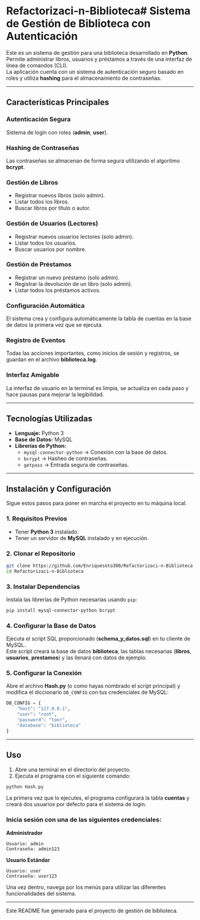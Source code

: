 # Refactorizaci-n-Biblioteca# Sistema de Gestión de Biblioteca con Autenticación

Este es un sistema de gestión para una biblioteca desarrollado en **Python**. Permite administrar libros, usuarios y préstamos a través de una interfaz de línea de comandos (CLI).  
La aplicación cuenta con un sistema de autenticación seguro basado en roles y utiliza **hashing** para el almacenamiento de contraseñas.

---

## Características Principales

### Autenticación Segura
Sistema de login con roles (**admin**, **user**).

### Hashing de Contraseñas
Las contraseñas se almacenan de forma segura utilizando el algoritmo **bcrypt**.

### Gestión de Libros
- Registrar nuevos libros (solo admin).
- Listar todos los libros.
- Buscar libros por título o autor.

### Gestión de Usuarios (Lectores)
- Registrar nuevos usuarios lectores (solo admin).
- Listar todos los usuarios.
- Buscar usuarios por nombre.

### Gestión de Préstamos
- Registrar un nuevo préstamo (solo admin).
- Registrar la devolución de un libro (solo admin).
- Listar todos los préstamos activos.

### Configuración Automática
El sistema crea y configura automáticamente la tabla de cuentas en la base de datos la primera vez que se ejecuta.

### Registro de Eventos
Todas las acciones importantes, como inicios de sesión y registros, se guardan en el archivo **biblioteca.log**.

### Interfaz Amigable
La interfaz de usuario en la terminal es limpia, se actualiza en cada paso y hace pausas para mejorar la legibilidad.

---

## Tecnologías Utilizadas

- **Lenguaje:** Python 3  
- **Base de Datos:** MySQL  
- **Librerías de Python:**
  - `mysql-connector-python` → Conexión con la base de datos.  
  - `bcrypt` → Hasheo de contraseñas.  
  - `getpass` → Entrada segura de contraseñas.

---

## Instalación y Configuración

Sigue estos pasos para poner en marcha el proyecto en tu máquina local.

### 1. Requisitos Previos
- Tener **Python 3** instalado.  
- Tener un servidor de **MySQL** instalado y en ejecución.

### 2. Clonar el Repositorio
```bash
git clone https://github.com/Enriquesoto300/Refactorizaci-n-Biblioteca.git
cd Refactorizaci-n-Biblioteca
```

### 3. Instalar Dependencias
Instala las librerías de Python necesarias usando `pip`:

```bash
pip install mysql-connector-python bcrypt
```

### 4. Configurar la Base de Datos
Ejecuta el script SQL proporcionado (**schema_y_datos.sql**) en tu cliente de MySQL.  
Este script creará la base de datos **biblioteca**, las tablas necesarias (**libros**, **usuarios**, **prestamos**) y las llenará con datos de ejemplo.

### 5. Configurar la Conexión
Abre el archivo **Hash.py** (o como hayas nombrado el script principal) y modifica el diccionario `DB_CONFIG` con tus credenciales de MySQL:

```python
DB_CONFIG = {
    "host": "127.0.0.1",
    "user": "root",
    "password": "toor",
    "database": "biblioteca"
}
```

---

## Uso

1. Abre una terminal en el directorio del proyecto.  
2. Ejecuta el programa con el siguiente comando:

```bash
python Hash.py
```

La primera vez que lo ejecutes, el programa configurará la tabla **cuentas** y creará dos usuarios por defecto para el sistema de login.

### Inicia sesión con una de las siguientes credenciales:

**Administrador**
```
Usuario: admin
Contraseña: admin123
```

**Usuario Estándar**
```
Usuario: user
Contraseña: user123
```

Una vez dentro, navega por los menús para utilizar las diferentes funcionalidades del sistema.

---

Este README fue generado para el proyecto de gestión de biblioteca.
